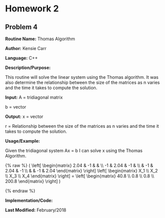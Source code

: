 # Homework 2
## Problem 4
**Routine Name:**           Thomas Algorithm

**Author:** Kensie Carr

**Language:** C++

**Description/Purpose:** 

This routine will solve the linear system using the Thomas algorithm. It was also determine the relationship between the size of the matrices as n varies and the time it takes to compute the solution.

**Input:**
A = tridiagonal matrix

b = vector

**Output:** 
x = vector

r = Relationship between the size of the matrices as n varies and the time it takes to compute the solution.


**Usage/Example:**


Given the tridiagonal system Ax = b I can solve x using the Thomas Algorithm.

{% raw %}
\( 
    \left[ \begin{matrix} 
    2.04 & -1 &  &  \\\ 
    -1 & 2.04 & -1 &  \\\ 
     & -1 & 2.04 & -1 \\\ 
     &  & -1 & 2.04
     \end{matrix} \right]
     \left[ \begin{matrix} X_1 \\\ X_2 \\\ X_3 \\\ X_4 \end{matrix} \right]
     = \left[ \begin{matrix} 40.8 \\\ 0.8 \\\ 0.8 \\\ 200.8 \end{matrix} \right]
    \)

{% endraw %}

**Implementation/Code:** 

**Last Modified:** February/2018